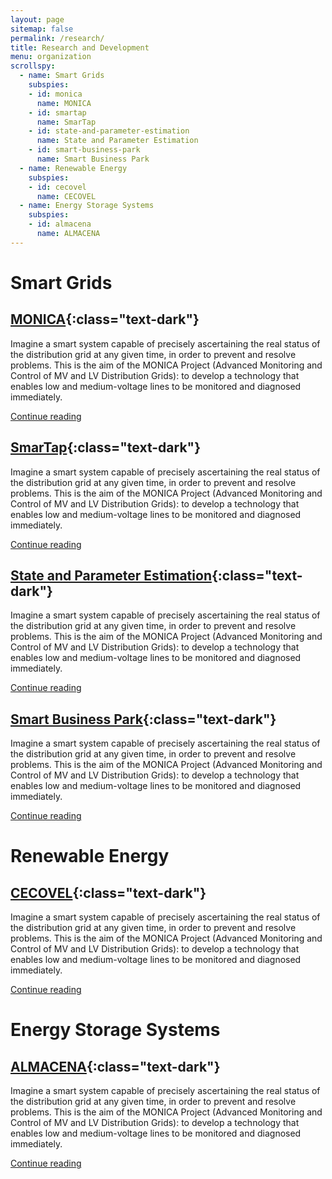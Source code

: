 ```yaml
---
layout: page
sitemap: false
permalink: /research/
title: Research and Development
menu: organization
scrollspy:
  - name: Smart Grids
    subspies:
    - id: monica
      name: MONICA
    - id: smartap
      name: SmarTap
    - id: state-and-parameter-estimation
      name: State and Parameter Estimation
    - id: smart-business-park
      name: Smart Business Park
  - name: Renewable Energy
    subspies:
    - id: cecovel
      name: CECOVEL
  - name: Energy Storage Systems
    subspies:
    - id: almacena
      name: ALMACENA
---
```


# Smart Grids

## [MONICA](/research/monica/){:class="text-dark"}

Imagine a smart system capable of precisely ascertaining the real status of the distribution grid at any given time, in order to prevent and resolve problems. This is the aim of the MONICA Project (Advanced Monitoring and Control of MV and LV Distribution Grids): to develop a technology that enables low and medium-voltage lines to be monitored and diagnosed immediately.

[Continue reading](/research/monica/)

## [SmarTap](/research/smartap/){:class="text-dark"}

Imagine a smart system capable of precisely ascertaining the real status of the distribution grid at any given time, in order to prevent and resolve problems. This is the aim of the MONICA Project (Advanced Monitoring and Control of MV and LV Distribution Grids): to develop a technology that enables low and medium-voltage lines to be monitored and diagnosed immediately.

[Continue reading](/research/smartap/)

## [State and Parameter Estimation](/research/state-and-parameter-estimation/){:class="text-dark"}

Imagine a smart system capable of precisely ascertaining the real status of the distribution grid at any given time, in order to prevent and resolve problems. This is the aim of the MONICA Project (Advanced Monitoring and Control of MV and LV Distribution Grids): to develop a technology that enables low and medium-voltage lines to be monitored and diagnosed immediately.

[Continue reading](/research/state-and-parameter-estimation/)

## [Smart Business Park](/research/smart-business-park/){:class="text-dark"}

Imagine a smart system capable of precisely ascertaining the real status of the distribution grid at any given time, in order to prevent and resolve problems. This is the aim of the MONICA Project (Advanced Monitoring and Control of MV and LV Distribution Grids): to develop a technology that enables low and medium-voltage lines to be monitored and diagnosed immediately.

[Continue reading](/research/smart-business-park/)

# Renewable Energy

## [CECOVEL](/research/cecovel/){:class="text-dark"}

Imagine a smart system capable of precisely ascertaining the real status of the distribution grid at any given time, in order to prevent and resolve problems. This is the aim of the MONICA Project (Advanced Monitoring and Control of MV and LV Distribution Grids): to develop a technology that enables low and medium-voltage lines to be monitored and diagnosed immediately.

[Continue reading](/research/cecovel/)

# Energy Storage Systems

## [ALMACENA](/research/almacena/){:class="text-dark"}

Imagine a smart system capable of precisely ascertaining the real status of the distribution grid at any given time, in order to prevent and resolve problems. This is the aim of the MONICA Project (Advanced Monitoring and Control of MV and LV Distribution Grids): to develop a technology that enables low and medium-voltage lines to be monitored and diagnosed immediately.

[Continue reading](/research/almacena/)